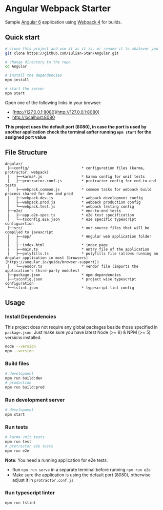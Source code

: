 # Angular Webpack Starter
Sample [Angular 6](https://angular.io) application using [Webpack 4](https://webpack.js.org) for builds.

## Quick start

```bash
# clone this project and use it as it is, or rename it to whatever you like
git clone https://github.com/Iulian-Stan/Angular.git

# change directory to the repo
cd Angular

# install the dependencies
npm install

# start the server
npm start
```

Open one of the following links in your browser:
* [http://127.0.0.1:8080](http://127.0.0.1:8080)
* [http://localhost:8080](http://localhost:8080)

**This project uses the default port (8080), in case the port is used by another application check the terminal asfter running ```npm start``` for the assigned port value**

## File Structure

```
Angular/
 ├──config/                        * configuration files (karma, protractor, webpack)
 |   ├──karma*.js                  * karma config for unit tests
 |   ├──protractor.conf.js         * protractor config for end-to-end tests
 │   ├──webpack.common.js          * common tasks for webpack build process shared for dev and prod
 │   ├──webpack.dev.js             * webpack development config
 │   ├──webpack.prod.js            * webpack production config
 │   └──webpack.test.js            * webpack testing config
 ├──e2e/                           * end-to-end tests
 |   ├──app.e2e-spec.ts            * e2e test specification
 │   └──tsconfig.e2e.json          * e2e specific typescript configuartion
 ├──src/                           * our source files that will be compiled to javascript
 │   ├──app/                       * Angular web application folder
 │   │
 |   ├──index.html                 * index page
 |   ├──main.ts                    * entry file of the application
 |   ├──polyfills.ts               * polyfills file (allows running an Angular application in most (browsers)[https://angular.io/guide/browser-support])
 │   └──vendor.ts                  * vendor file (imports the application's third-party modules)
 ├──package.json                   * npm dependencies
 ├──tsconfig.json                  * project wise typescript configuration
 └──tslint.json                    * typescript lint config

```

## Usage

### Install Dependencies

This project does not require any global packages beside those specified in ```package.json```.
Just make sure you have latest Node (>= 8) & NPM (>= 5) versions installed.

```bash
node --version
npm --version
```

### Build files

```bash
# development
npm run build:dev
# production
npm run build:prod
```

### Run development server

```bash
# development
npm start
```

### Run tests

```bash
# karma unit tests
npm run test
# protractor e2e tests
npm run e2e
```
**Note:** You need a running application for e2e tests:
* Run ```npm run serve``` in a separate terminal before running ```npm run e2e```
* Make sure the application is using the default port (8080), otherwise adjust it in ```protractor.conf.js```

### Run typescript linter

```bash
npm run tslint
```